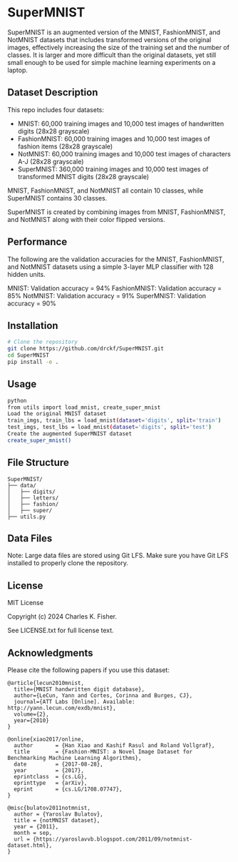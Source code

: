 # SuperMNIST

SuperMNIST is an augmented version of the MNIST, FashionMNIST, and NotMNIST datasets that includes transformed versions of the original images, effectively increasing the size of the training set and the number of classes.  It is larger and more difficult than the original datasets, yet still small enough to be used for simple machine learning experiments on a laptop.

## Dataset Description

This repo includes four datasets:

- MNIST: 60,000 training images and 10,000 test images of handwritten digits (28x28 grayscale)
- FashionMNIST: 60,000 training images and 10,000 test images of fashion items (28x28 grayscale)
- NotMNIST: 60,000 training images and 10,000 test images of characters A-J (28x28 grayscale)
- SuperMNIST: 360,000 training images and 10,000 test images of transformed MNIST digits (28x28 grayscale)

MNIST, FashionMNIST, and NotMNIST all contain 10 classes, while SuperMNIST contains 30 classes.

SuperMNIST is created by combining images from MNIST, FashionMNIST, and NotMNIST along with their color flipped versions. 

## Performance

The following are the validation accuracies for the MNIST, FashionMNIST, and NotMNIST datasets using a simple 3-layer MLP classifier with 128 hidden units.

MNIST: Validation accuracy = 94%
FashionMNIST: Validation accuracy = 85%
NotMNIST: Validation accuracy = 91%
SuperMNIST: Validation accuracy = 90%

## Installation

```bash
# Clone the repository
git clone https://github.com/drckf/SuperMNIST.git
cd SuperMNIST
pip install -e .
``` 

## Usage

```bash
python
from utils import load_mnist, create_super_mnist
Load the original MNIST dataset
train_imgs, train_lbs = load_mnist(dataset='digits', split='train')
test_imgs, test_lbs = load_mnist(dataset='digits', split='test')
Create the augmented SuperMNIST dataset
create_super_mnist()
```

## File Structure

```
SuperMNIST/
├── data/
│   ├── digits/
│   ├── letters/
│   ├── fashion/
│   ├── super/
├── utils.py
``` 

## Data Files
Note: Large data files are stored using Git LFS. Make sure you have Git LFS installed to properly clone the repository.

## License
MIT License

Copyright (c) 2024 Charles K. Fisher.

See LICENSE.txt for full license text.

## Acknowledgments

Please cite the following papers if you use this dataset:

```
@article{lecun2010mnist,
  title={MNIST handwritten digit database},
  author={LeCun, Yann and Cortes, Corinna and Burges, CJ},
  journal={ATT Labs [Online]. Available: http://yann.lecun.com/exdb/mnist},
  volume={2},
  year={2010}
}

@online{xiao2017/online,
  author       = {Han Xiao and Kashif Rasul and Roland Vollgraf},
  title        = {Fashion-MNIST: a Novel Image Dataset for Benchmarking Machine Learning Algorithms},
  date         = {2017-08-28},
  year         = {2017},
  eprintclass  = {cs.LG},
  eprinttype   = {arXiv},
  eprint       = {cs.LG/1708.07747},
}

@misc{bulatov2011notmnist,
  author = {Yaroslav Bulatov},
  title = {notMNIST dataset},
  year = {2011},
  month = sep,
  url = {https://yaroslavvb.blogspot.com/2011/09/notmnist-dataset.html},
}
```